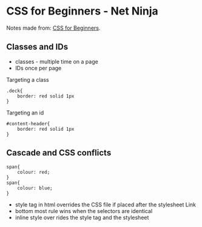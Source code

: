 # CSS for Beginners - Net Ninja

Notes made from: [CSS for Beginners](https://www.youtube.com/playlist?list=PL4cUxeGkcC9gQeDH6xYhmO-db2mhoTSrT).

## Classes and IDs

- classes - multiple time on a page
- IDs once per page

Targeting a class

```
.deck{
    border: red solid 1px
}
```

Targeting an id

```
#content-header{
    border: red solid 1px
}
```

## Cascade and CSS conflicts

```
span{
    colour: red;
}
span{
    colour: blue;
}
```

- style tag in html overrides the CSS file if placed after the stylesheet Link
- bottom most rule wins when the selectors are identical
- inline style over rides the style tag and the stylesheet

##
